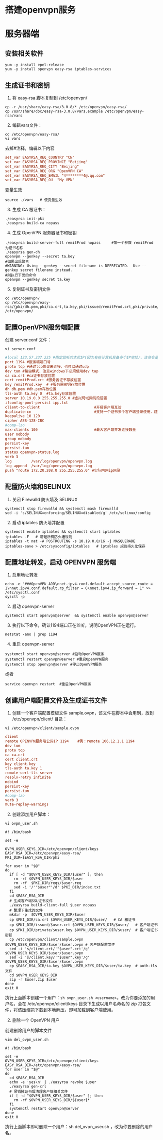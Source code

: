 # 搭建openvpn服务

# 服务器端

## 安装相关软件

```shell
yum -y install epel-release
yum -y install openvpn easy-rsa iptables-services
```

## 生成证书和密钥

1. 将 easy-rsa 脚本复制到 /etc/openvpn/
```shell
cp -r /usr/share/easy-rsa/3.0.8/* /etc/openvpn/easy-rsa/
cp /usr/share/doc/easy-rsa-3.0.8/vars.example /etc/openvpn/easy-rsa/vars
```
2. 编辑vars文件：
```shell
cd /etc/openvpn/easy-rsa/
vi vars
```
去掉#注释，编辑以下内容

```ini
set_var EASYRSA_REQ_COUNTRY "CN"
set_var EASYRSA_REQ_PROVINCE "Beijing"
set_var EASYRSA_REQ_CITY "Beijing"
set_var EASYRSA_REQ_ORG "OpenVPN CA"
set_var EASYRSA_REQ_EMAIL "4********4@.qq.com"
set_var EASYRSA_REQ_OU  "My VPN"
```
变量生效

```shell
source ./vars   # 使变量生效
```
3. 生成 CA 根证书：
```shell
./easyrsa init-pki
./easyrsa build-ca nopass
```
4. 生成 OpenVPN 服务器证书和密钥

```shell
./easyrsa build-server-full remitProd nopass     #第一个参数 remitProd 为证书名称
./easyrsa gen-dh
openvpn --genkey --secret ta.key
#如果出现警告
#WARNING: Using --genkey --secret filename is DEPRECATED.  Use --genkey secret filename instead.
#则执行下面的命令
openvpn --genkey secret ta.key
```

5. 复制证书及密钥文件
```shell
cd /etc/openvpn/
cp /etc/openvpn/easy-rsa/{pki/dh.pem,pki/ca.crt,ta.key,pki/issued/remitProd.crt,pki/private/remitProd.key} /etc/openvpn/
```
## 配置OpenVPN服务端配置

创建 server.conf 文件：

```shell
vi server.conf
```
```ini
#local 123.57.237.225 #指定监听的本机IP(因为有些计算机具备多个IP地址)，该命令是可选的，默认监听所有IP地址
port 1194 #服务端端口号
proto tcp #通过tcp协议来连接，也可以通过udp
dev tun #路由模式，注意windows下必须使用dev tap
ca ca.crt #ca证书存放位置
cert remitProd.crt #服务器证书存放位置
key remitProd.key  # #服务器密钥存放位置
dh dh.pem #dh.pem存放位置
tls-auth ta.key 0  #ta.key存放位置
server 10.19.0.0 255.255.255.0 #虚拟局域网网段设置
ifconfig-pool-persist ipp.txt
client-to-client                         #开启客户端互访
duplicate-cn                             #支持一个证书多个客户端登录使用，建议不启用
keepalive 10 120
cipher AES-128-CBC
#comp-lzo
max-clients 100                          #最大客户端并发连接数量
user nobody
group nobody
persist-key
persist-tun
status openvpn-status.log
verb 3
log         /var/log/openvpn/openvpn.log
log-append  /var/log/openvpn/openvpn.log
push "route 172.20.208.0 255.255.255.0" #实际内网ip网段
```
## 配置防火墙和SELINUX

1. 关闭 Firewalld 防火墙及 SELINUX

```shell
systemctl stop firewalld && systemctl mask firewalld
sed -i 's/SELINUX=enforcing/SELINUX=disabled/g' /etc/selinux/config
```
2.  启动 iptables 防火墙并配置

```shell
systemctl enable iptables && systemctl start iptables
iptables -F   # 清理所有防火墙规则
iptables -t nat -A POSTROUTING -s 10.19.0.0/16 -j MASQUERADE
iptables-save > /etc/sysconfig/iptables   # iptables 规则持久化保存
```

## 配置地址转发，启动 OPENVPN 服务端

1. 启用地址转发

```shell
echo -e "###OpenVPN ADD\nnet.ipv4.conf.default.accept_source_route = 1\nnet.ipv4.conf.default.rp_filter = 0\nnet.ipv4.ip_forward = 1" >> /etc/sysctl.conf
sysctl -p
```

2. 启动 openvpn-server

```shell
systemctl start openvpn@server  && systemctl enable openvpn@server
```

3. 执行以下命令，确认1194端口正在监听，说明OpenVPN正在运行。

```shell
netstat -ano | grep 1194
```

4. 重启 openvpn-server

```shell
systemctl start openvpn@server #启动OpenVPN服务
systemctl restart openvpn@server #重启OpenVPN服务
systemctl stop openvpn@server #停止OpenVPN服务
```

或者

```shell
service openvpn restart  #重启OpenVPN服务
```

## 创建用户端配置文件及生成证书文件

1. 创建一个客户端配置模板文件 sample.ovpn，该文件在脚本中会用到，放到 /etc/openvpn/client/ 目录：

```shell
vi /etc/openvpn/client/sample.ovpn
```
```ini
client
remote OPENVPN服务端公网IP 1194    #例：remote 106.12.1.1 1194
dev tun
proto tcp
ca ca.crt
cert client.crt
key client.key
tls-auth ta.key 1
remote-cert-tls server
resolv-retry infinite
nobind
persist-key
persist-tun
#comp-lzo
verb 3
mute-replay-warnings
```

2. 创建添加用户脚本：

```shell
vi ovpn_user.sh
```
```shell
#! /bin/bash
 
set -e
 
OVPN_USER_KEYS_DIR=/etc/openvpn/client/keys
EASY_RSA_DIR=/etc/openvpn/easy-rsa/
PKI_DIR=$EASY_RSA_DIR/pki
 
for user in "$@"
do
  if [ -d "$OVPN_USER_KEYS_DIR/$user" ]; then
    rm -rf $OVPN_USER_KEYS_DIR/$user
    rm -rf  $PKI_DIR/reqs/$user.req
    sed -i '/'"$user"'/d' $PKI_DIR/index.txt
  fi
  cd $EASY_RSA_DIR
  # 生成客户端SSL证书文件
  ./easyrsa build-client-full $user nopass
  # 整理下生成的文件
  mkdir -p  $OVPN_USER_KEYS_DIR/$user
  cp $PKI_DIR/ca.crt $OVPN_USER_KEYS_DIR/$user/   # CA 根证书
  cp $PKI_DIR/issued/$user.crt $OVPN_USER_KEYS_DIR/$user/   # 客户端证书
  cp $PKI_DIR/private/$user.key $OVPN_USER_KEYS_DIR/$user/  # 客户端证书密钥
  cp /etc/openvpn/client/sample.ovpn $OVPN_USER_KEYS_DIR/$user/$user.ovpn # 客户端配置文件
  sed -i 's/client.crt/'"$user".crt'/g' $OVPN_USER_KEYS_DIR/$user/$user.ovpn
  sed -i 's/client.key/'"$user".key'/g' $OVPN_USER_KEYS_DIR/$user/$user.ovpn
  cp $EASY_RSA_DIR/ta.key $OVPN_USER_KEYS_DIR/$user/ta.key  # auth-tls 文件
  cd $OVPN_USER_KEYS_DIR
  zip -r $user.zip $user
done
exit 0
```
执行上面脚本创建一个用户：`sh ovpn_user.sh <username>`，改为你要添加的用户名，会在 /etc/openvpn/client/keys 目录下生成以用户名命名的 zip 打包文件，将该压缩包下载到本地解压，即可加载到客户端使用。

2. 删除一个 OpenVPN 用户

创建删除用户的脚本文件

```shell
vim del_ovpn_user.sh
```
```shell
#! /bin/bash
 
set -e
OVPN_USER_KEYS_DIR=/etc/openvpn/client/keys
EASY_RSA_DIR=/etc/openvpn/easy-rsa/
for user in "$@"
do
  cd $EASY_RSA_DIR
  echo -e 'yes\n' | ./easyrsa revoke $user
  ./easyrsa gen-crl
  # 吊销掉证书后清理客户端相关文件
  if [ -d "$OVPN_USER_KEYS_DIR/$user" ]; then
    rm -rf $OVPN_USER_KEYS_DIR/${user}*
  fi
  systemctl restart openvpn@server
done
exit 0
```
执行上面脚本即可删除一个用户：sh del_ovpn_user.sh  <username>，改为你要删除的用户名。

